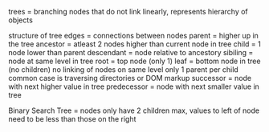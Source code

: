 trees = branching nodes that do not link linearly, represents hierarchy of objects

structure of tree
edges = connections between nodes
parent = higher up in the tree
ancestor = atleast 2 nodes higher than current node in tree
child = 1 node lower than parent
descendant = node relative to ancestory
sibiling = node at same level in tree
root = top node (only 1)
leaf = bottom node in tree (no children)
no linking of nodes on same level only 1 parent per child
common case is traversing directories or DOM markup
successor = node with next higher value in tree
predecessor = node with next smaller value in tree

Binary Search Tree = nodes only have 2 children max, values to left of node need to be less than those on the right
